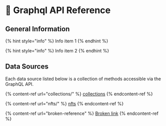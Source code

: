 # 🚀 Graphql API Reference

## General Information

{% hint style="info" %}
Info item 1
{% endhint %}

{% hint style="info" %}
Info item 2
{% endhint %}

## Data Sources

Each data source listed below is a collection of methods accessible via the GraphQL API.

{% content-ref url="collections/" %}
[collections](collections/)
{% endcontent-ref %}

{% content-ref url="nfts/" %}
[nfts](nfts/)
{% endcontent-ref %}

{% content-ref url="broken-reference" %}
[Broken link](broken-reference)
{% endcontent-ref %}
